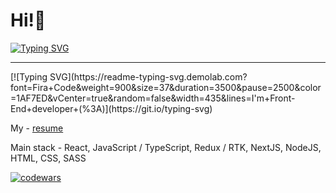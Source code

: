 <h1>Hi!👋</h1>
 
[![Typing SVG](https://readme-typing-svg.demolab.com?font=Fira+Code&weight=900&size=37&duration=3500&pause=2500&color=1AF7ED&vCenter=true&random=false&width=435&lines=Hello+there!++)](https://git.io/typing-svg)
<hr/>
[![Typing SVG](https://readme-typing-svg.demolab.com?font=Fira+Code&weight=900&size=37&duration=3500&pause=2500&color=1AF7ED&vCenter=true&random=false&width=435&lines=I'm+Front-End+developer+(%3A)](https://git.io/typing-svg)


My - <a href='https://hh.ru/resume/7a6f7460ff0c86535a0039ed1f4b7846794644'>resume<a/>

Main stack - React, JavaScript / TypeScript, Redux / RTK, NextJS, NodeJS, HTML, CSS, SASS

[![codewars](https://www.codewars.com/users/Wecpo/badges/large)](https://www.codewars.com/users/Wecpo)    
<!--
**Wecpo/Wecpo** is a ✨ _special_ ✨ repository because its `README.md` (this file) appears on your GitHub profile.

Here are some ideas to get you started:

- 🔭 I’m currently working on ...
- 🌱 I’m currently learning ...
- 👯 I’m looking to collaborate on ...
- 🤔 I’m looking for help with ...
- 💬 Ask me about ...
- 📫 How to reach me: ...
- 😄 Pronouns: ...
- ⚡ Fun fact: ...
-->
